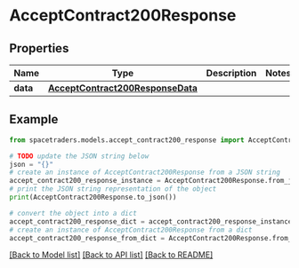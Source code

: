 # AcceptContract200Response


## Properties

Name | Type | Description | Notes
------------ | ------------- | ------------- | -------------
**data** | [**AcceptContract200ResponseData**](AcceptContract200ResponseData.md) |  | 

## Example

```python
from spacetraders.models.accept_contract200_response import AcceptContract200Response

# TODO update the JSON string below
json = "{}"
# create an instance of AcceptContract200Response from a JSON string
accept_contract200_response_instance = AcceptContract200Response.from_json(json)
# print the JSON string representation of the object
print(AcceptContract200Response.to_json())

# convert the object into a dict
accept_contract200_response_dict = accept_contract200_response_instance.to_dict()
# create an instance of AcceptContract200Response from a dict
accept_contract200_response_from_dict = AcceptContract200Response.from_dict(accept_contract200_response_dict)
```
[[Back to Model list]](../README.md#documentation-for-models) [[Back to API list]](../README.md#documentation-for-api-endpoints) [[Back to README]](../README.md)


